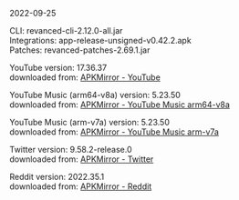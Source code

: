 2022-09-25
  
CLI: revanced-cli-2.12.0-all.jar  
Integrations: app-release-unsigned-v0.42.2.apk  
Patches: revanced-patches-2.69.1.jar  

YouTube version: 17.36.37  
downloaded from: [APKMirror - YouTube](https://www.apkmirror.com/apk/google-inc/youtube/youtube-17-36-37-release/youtube-17-36-37-2-android-apk-download/)  

YouTube Music (arm64-v8a) version: 5.23.50  
downloaded from: [APKMirror - YouTube Music arm64-v8a](https://www.apkmirror.com/apk/google-inc/youtube-music/youtube-music-5-23-50-release/youtube-music-5-23-50-android-apk-download/)  

YouTube Music (arm-v7a) version: 5.23.50  
downloaded from: [APKMirror - YouTube Music arm-v7a](https://www.apkmirror.com/apk/google-inc/youtube-music/youtube-music-5-23-50-release/youtube-music-5-23-50-2-android-apk-download/)  

Twitter version: 9.58.2-release.0  
downloaded from: [APKMirror - Twitter](https://www.apkmirror.com/apk/twitter-inc/twitter/twitter-9-58-2-release-0-release/twitter-9-58-2-release-0-android-apk-download/)  

Reddit version: 2022.35.1  
downloaded from: [APKMirror - Reddit](https://www.apkmirror.com)  
